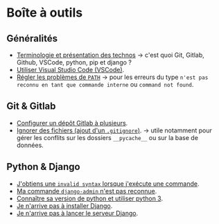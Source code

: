 # Boîte à outils

## Généralités

- [Terminologie et présentation des technos](./terminologie-et-presentation-des-technos.md) -> c'est quoi Git, Gitlab, Github, VSCode, python, pip et django ?
- [Utiliser Visual Studio Code (VSCode)](./utiliser-visual-studio-code.md).
- [Régler les problèmes de `PATH`](./regler-les-problemes-de-path.md) -> pour les erreurs du type `n'est pas reconnu en tant que commande interne` ou `command not found`.


## Git & Gitlab

- [Configurer un dépôt Gitlab à plusieurs](./configurer-depot-gitlab.md).
- [Ignorer des fichiers (ajout d'un `.gitignore`)](./ajout-gitignore.md). -> utile notamment pour gérer les conflits sur les dossiers `__pycache__` ou sur la base de données.

## Python & Django

- [J'obtiens une `invalid syntax` lorsque j'exécute une commande](./invalid-syntax.md).
- [Ma commande `django-admin` n'est pas reconnue](./django-admin-pas-reconnue.md).
- [Connaître sa version de python et utiliser python 3](./connaitre-sa-version-de-python.md).
- [Je n'arrive pas à installer Django](./probleme-installation-django.md).
- [Je n'arrive pas à lancer le serveur Django](./probleme-lancement-serveur-django.md).
